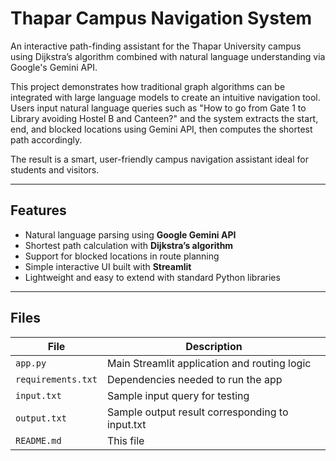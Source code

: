 # Thapar Campus Navigation System

An interactive path-finding assistant for the Thapar University campus using Dijkstra’s algorithm combined with natural language understanding via Google's Gemini API.

This project demonstrates how traditional graph algorithms can be integrated with large language models to create an intuitive navigation tool. Users input natural language queries such as "How to go from Gate 1 to Library avoiding Hostel B and Canteen?" and the system extracts the start, end, and blocked locations using Gemini API, then computes the shortest path accordingly.

The result is a smart, user-friendly campus navigation assistant ideal for students and visitors.

---

## Features

- Natural language parsing using **Google Gemini API**  
- Shortest path calculation with **Dijkstra’s algorithm**  
- Support for blocked locations in route planning  
- Simple interactive UI built with **Streamlit**  
- Lightweight and easy to extend with standard Python libraries

---

## Files

| File               | Description                                      |
|--------------------|-------------------------------------------------|
| `app.py`           | Main Streamlit application and routing logic    |
| `requirements.txt` | Dependencies needed to run the app               |
| `input.txt`        | Sample input query for testing                    |
| `output.txt`       | Sample output result corresponding to input.txt  |
| `README.md`        | This file                                        |

